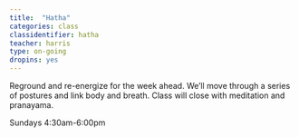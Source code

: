 ```yaml
---
title:  "Hatha"
categories: class
classidentifier: hatha
teacher: harris
type: on-going
dropins: yes
---
```

Reground and re-energize for the week ahead. We’ll move through a series of postures and link body and breath. Class will close with meditation and pranayama.

Sundays 4:30am-6:00pm
